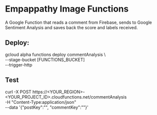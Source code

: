 # Empappathy Image Functions

A Google Function that reads a comment from Firebase, sends to Google Sentiment Analysis and saves back the score and labels received.

## Deploy:

  gcloud alpha functions deploy commentAnalysis \                                
    --stage-bucket [FUNCTIONS_BUCKET] \
    --trigger-http

## Test
curl -X POST https://<YOUR_REGION>-<YOUR_PROJECT_ID>.cloudfunctions.net/commentAnalysis \
  -H "Content-Type:application/json" \
  --data '{"postKey":"", "commentKey":""}'

